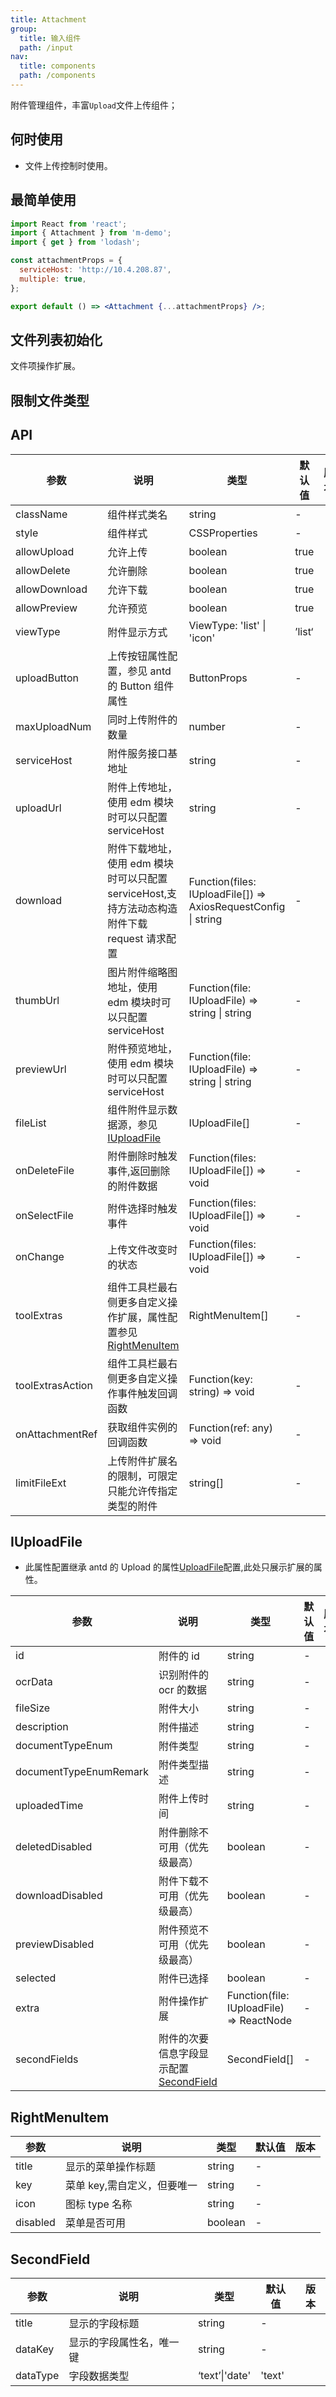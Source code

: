 ```yaml
---
title: Attachment
group:
  title: 输入组件
  path: /input
nav:
  title: components
  path: /components
---
```



附件管理组件，丰富`Upload`文件上传组件；

## 何时使用

- 文件上传控制时使用。

## 最简单使用
```jsx
import React from 'react';
import { Attachment } from 'm-demo';
import { get } from 'lodash';

const attachmentProps = {
  serviceHost: 'http://10.4.208.87',
  multiple: true,
};

export default () => <Attachment {...attachmentProps} />;
```

## 文件列表初始化
文件项操作扩展。

<code src="./demo/initFileList.tsx"></code>

## 限制文件类型
<code src="./demo/limitFileExt.tsx"></code>

## API

| 参数 | 说明 | 类型 | 默认值 | 版本 |
| --- | --- | --- | --- | --- |
| className | 组件样式类名 | string | - |  |
| style | 组件样式 | CSSProperties | - |  |
| allowUpload | 允许上传 | boolean | true |  |
| allowDelete | 允许删除 | boolean | true |  |
| allowDownload | 允许下载 | boolean | true |  |
| allowPreview | 允许预览 | boolean | true |  |
| viewType | 附件显示方式 | ViewType: 'list' \| 'icon' | ’list‘ |  |
| uploadButton | 上传按钮属性配置，参见 antd 的 Button 组件属性 | ButtonProps | - |  |
| maxUploadNum | 同时上传附件的数量 | number | - |  |
| serviceHost | 附件服务接口基地址 | string | - |  |
| uploadUrl | 附件上传地址，使用 edm 模块时可以只配置 serviceHost | string | - |  |
| download | 附件下载地址，使用 edm 模块时可以只配置 serviceHost,支持方法动态构造附件下载 request 请求配置 | Function(files: IUploadFile[]) => AxiosRequestConfig \| string | - |  |
| thumbUrl | 图片附件缩略图地址，使用 edm 模块时可以只配置 serviceHost | Function(file: IUploadFile) => string \| string | - |  |
| previewUrl | 附件预览地址，使用 edm 模块时可以只配置 serviceHost | Function(file: IUploadFile) => string \| string | - |  |
| fileList | 组件附件显示数据源，参见[IUploadFile](#IUploadFile) | IUploadFile[] | - |  |
| onDeleteFile | 附件删除时触发事件,返回删除的附件数据 | Function(files: IUploadFile[]) => void | - |  |
| onSelectFile | 附件选择时触发事件 | Function(files: IUploadFile[]) => void | - |  |
| onChange | 上传文件改变时的状态 | Function(files: IUploadFile[]) => void | - |  |
| toolExtras | 组件工具栏最右侧更多自定义操作扩展，属性配置参见[RightMenuItem](#RightMenuItem) | RightMenuItem[] | - |  |
| toolExtrasAction | 组件工具栏最右侧更多自定义操作事件触发回调函数 | Function(key: string) => void | - |  |
| onAttachmentRef | 获取组件实例的回调函数 | Function(ref: any) => void | - |  |
| limitFileExt | 上传附件扩展名的限制，可限定只能允许传指定类型的附件 | string[] | - |  |

## IUploadFile

- 此属性配置继承 antd 的 Upload 的属性[UploadFile](https://ant.design/components/upload-cn/)配置,此处只展示扩展的属性。

| 参数 | 说明 | 类型 | 默认值 | 版本 |
| --- | --- | --- | --- | --- |
| id | 附件的 id | string | - |  |
| ocrData | 识别附件的 ocr 的数据 | string | - |  |
| fileSize | 附件大小 | string | - |  |
| description | 附件描述 | string | - |  |
| documentTypeEnum | 附件类型 | string | - |  |
| documentTypeEnumRemark | 附件类型描述 | string | - |  |
| uploadedTime | 附件上传时间 | string | - |  |
| deletedDisabled | 附件删除不可用（优先级最高） | boolean | - |  |
| downloadDisabled | 附件下载不可用（优先级最高） | boolean | - |  |
| previewDisabled | 附件预览不可用（优先级最高） | boolean | - |  |
| selected | 附件已选择 | boolean | - |  |
| extra | 附件操作扩展 | Function(file: IUploadFile) => ReactNode | - |  |
| secondFields | 附件的次要信息字段显示配置[SecondField](#SecondField) | SecondField[] | - |  |

## RightMenuItem

| 参数     | 说明                        | 类型    | 默认值 | 版本 |
| -------- | --------------------------- | ------- | ------ | ---- |
| title    | 显示的菜单操作标题          | string  | -      |      |
| key      | 菜单 key,需自定义，但要唯一 | string  | -      |      |
| icon     | 图标 type 名称              | string  | -      |      |
| disabled | 菜单是否可用                | boolean | -      |      |

## SecondField

| 参数     | 说明                     | 类型           | 默认值 | 版本 |
| -------- | ------------------------ | -------------- | ------ | ---- |
| title    | 显示的字段标题           | string         | -      |      |
| dataKey  | 显示的字段属性名，唯一键 | string         | -      |      |
| dataType | 字段数据类型             | ‘text’\|'date' | 'text' |      |
